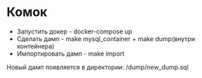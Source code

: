 <h1>Комок</h1>
<ul>
<li>Запустить докер - docker-compose up</li>
<li>Сделать дамп - make mysql_container + make dump(внутри контейнера)</li>
<li>Импортировать дамп - make import</li>
</ul>
<p>Новый дамп появляется в директории: /dump/new_dump.sql</p>

